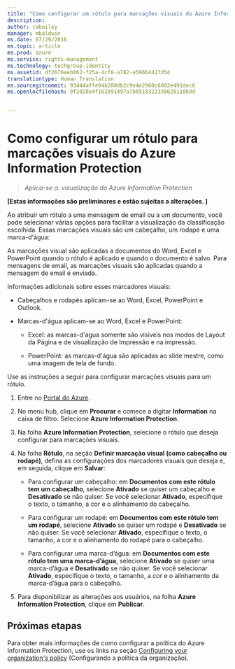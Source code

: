```yaml
---
title: "Como configurar um rótulo para marcações visuais do Azure Information Protection | Azure Rights Management"
description: 
author: cabailey
manager: mbaldwin
ms.date: 07/29/2016
ms.topic: article
ms.prod: azure
ms.service: rights-management
ms.technology: techgroup-identity
ms.assetid: df2676eeb062-f25a-4cf8-a782-e59664427d54
translationtype: Human Translation
ms.sourcegitcommit: 93444affe94b280db2c9e4e2960c6902e491dec6
ms.openlocfilehash: 9f2d28e4f162891497a7b0518322338628118b9d


---
```


# Como configurar um rótulo para marcações visuais do Azure Information Protection

>*Aplica-se a: visualização do Azure Information Protection*

**[Estas informações são preliminares e estão sujeitas a alterações. ]**

Ao atribuir um rótulo a uma mensagem de email ou a um documento, você pode selecionar várias opções para facilitar a visualização da classificação escolhida. Essas marcações visuais são um cabeçalho, um rodapé e uma marca-d'água:

As marcações visual são aplicadas a documentos do Word, Excel e PowerPoint quando o rótulo é aplicado e quando o documento é salvo. Para mensagens de email, as marcações visuais são aplicadas quando a mensagem de email é enviada.

Informações adicionais sobre esses marcadores visuais:

- Cabeçalhos e rodapés aplicam-se ao Word, Excel, PowerPoint e Outlook.

- Marcas-d'água aplicam-se ao Word, Excel e PowerPoint:

    - Excel: as marcas-d'água somente são visíveis nos modos de Layout da Página e de visualização de Impressão e na impressão.

    - PowerPoint: as marcas-d'água são aplicadas ao slide mestre, como uma imagem de tela de fundo.

Use as instruções a seguir para configurar marcações visuais para um rótulo.

1. Entre no [Portal do Azure](https://portal.azure.com).
 
2. No menu hub, clique em **Procurar** e comece a digitar **Information** na caixa de filtro. Selecione **Azure Information Protection**.

3. Na folha **Azure Information Protection**, selecione o rótulo que deseja configurar para marcações visuais.

4. Na folha **Rótulo**, na seção **Definir marcação visual (como cabeçalho ou rodapé)**, defina as configurações dos marcadores visuais que deseja e, em seguida, clique em **Salvar**:

    - Para configurar um cabeçalho: em **Documentos com este rótulo tem um cabeçalho**, selecione **Ativado** se quiser um cabeçalho e **Desativado** se não quiser. Se você selecionar **Ativado**, especifique o texto, o tamanho, a cor e o alinhamento do cabeçalho.

    - Para configurar um rodapé: em **Documentos com este rótulo tem um rodapé**, selecione **Ativado** se quiser um rodapé e **Desativado** se não quiser. Se você selecionar **Ativado**, especifique o texto, o tamanho, a cor e o alinhamento do rodapé para o cabeçalho.

    - Para configurar uma marca-d’água: em **Documentos com este rótulo tem uma marca-d’água**, selecione **Ativado** se quiser uma marca-d’água e **Desativado** se não quiser. Se você selecionar **Ativado**, especifique o texto, o tamanho, a cor e o alinhamento da marca-d’água para o cabeçalho.

5. Para disponibilizar as alterações aos usuários, na folha **Azure Information Protection**, clique em **Publicar**.

## Próximas etapas

Para obter mais informações de como configurar a política do Azure Information Protection, use os links na seção [Configuring your organization's policy](configure-policy.md#configuring-your-organization-s-policy) (Configurando a política da organização).  





<!--HONumber=Jul16_HO5-->


